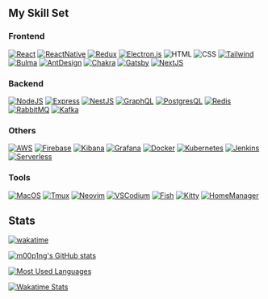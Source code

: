 <!-- ## Hi there 👋 -->

<!--
**m00p1ng/m00p1ng** is a ✨ _special_ ✨ repository because its `README.md` (this file) appears on your GitHub profile.

Here are some ideas to get you started:

- 🔭 I’m currently working on ...
- 🌱 I’m currently learning ...
- 👯 I’m looking to collaborate on ...
- 🤔 I’m looking for help with ...
- 💬 Ask me about ...
- 📫 How to reach me: ...
- 😄 Pronouns: ...
- ⚡ Fun fact: ...

Badge: https://github.com/Ileriayo/markdown-badges
Icon: https://simpleicons.org
-->
## My Skill Set

### Frontend
[![React](https://img.shields.io/badge/React-20232A?style=for-the-badge&logo=react)](https://reactjs.org)
[![ReactNative](https://img.shields.io/badge/React_Native-20232A?style=for-the-badge&logo=react)](https://reactnative.dev)
[![Redux](https://img.shields.io/badge/Redux-20232A?style=for-the-badge&logo=redux&logoColor=764ABC)](https://redux.js.org)
[![Electron.js](https://img.shields.io/badge/Electron-20232A?style=for-the-badge&logo=Electron)](https://www.electronjs.org)
![HTML](https://img.shields.io/badge/HTML5-20232A?style=for-the-badge&logo=html5)
![CSS](https://img.shields.io/badge/CSS3-20232A?style=for-the-badge&logo=css3&logoColor=1572B6)
[![Tailwind](https://img.shields.io/badge/Tailwind-20232A?style=for-the-badge&logo=tailwind-css)](https://tailwindcss.com)
[![Bulma](https://img.shields.io/badge/bulma-20232A?style=for-the-badge&logo=bulma)](https://bulma.io)
[![AntDesign](https://img.shields.io/badge/Ant%20Design-20232A?style=for-the-badge&logo=ant-design&logoColor=0170FE)](https://ant.design)
[![Chakra](https://img.shields.io/badge/chakra%20UI-20232A?style=for-the-badge&logo=chakraui)](https://chakra-ui.com)
[![Gatsby](https://img.shields.io/badge/Gatsby-20232A?style=for-the-badge&logo=gatsby&logoColor=663399)](https://www.gatsbyjs.com)
[![NextJS](https://img.shields.io/badge/Next-20232A?style=for-the-badge&logo=next.js)](https://nextjs.org)


### Backend
[![NodeJS](https://img.shields.io/badge/Node.js-20232A?style=for-the-badge&logo=node.js)](https://nodejs.org)
[![Express](https://img.shields.io/badge/express.js-20232A?style=for-the-badge&logo=express&logoColor=61DAFB)](https://expressjs.com)
[![NestJS](https://img.shields.io/badge/Nest.JS-20232A?&style=for-the-badge&logo=nestjs&logoColor=E0234E)](https://nestjs.com)
[![GraphQL](https://img.shields.io/badge/graphql-20232A?&style=for-the-badge&logo=graphql&logoColor=E10098)](https://graphql.org)
[![PostgresQL](https://img.shields.io/badge/PostgreSQL-20232A?style=for-the-badge&logo=postgresql)](https://www.postgresql.org)
[![Redis](https://img.shields.io/badge/redis-20232A?&style=for-the-badge&logo=redis)](https://redis.io)
[![RabbitMQ](https://img.shields.io/badge/rabbitmq-20232A?&style=for-the-badge&logo=rabbitmq)](https://www.rabbitmq.com)
[![Kafka](https://img.shields.io/badge/Kafka-20232A?style=for-the-badge&logo=apachekafka)](https://kafka.apache.org)

### Others
[![AWS](https://img.shields.io/badge/AWS-20232A?style=for-the-badge&logo=amazonaws&logoColor=FF9900)](https://aws.amazon.com)
[![Firebase](https://img.shields.io/badge/firebase-20232A?style=for-the-badge&logo=firebase)](https://firebase.google.com)
[![Kibana](https://img.shields.io/badge/Kibana-20232A?style=for-the-badge&logo=Kibana&logoColor=005571)](https://www.elastic.co/kibana/)
[![Grafana](https://img.shields.io/badge/grafana-20232A?style=for-the-badge&logo=grafana)](https://grafana.com)
[![Docker](https://img.shields.io/badge/Docker-20232A?style=for-the-badge&logo=Docker)](https://www.docker.com)
[![Kubernetes](https://img.shields.io/badge/Kubernetes-20232A?style=for-the-badge&logo=Kubernetes)](https://kubernetes.io)
[![Jenkins](https://img.shields.io/badge/Jenkins-20232A?style=for-the-badge&logo=Jenkins)](https://www.jenkins.io)
[![Serverless](https://img.shields.io/badge/Serverless-20232A?style=for-the-badge&logo=serverless)](https://www.serverless.com)

### Tools
[![MacOS](https://img.shields.io/badge/macos-20232A?style=for-the-badge&logo=apple)](https://www.apple.com/macos/)
[![Tmux](https://img.shields.io/badge/tmux-20232A?style=for-the-badge&logo=tmux)](https://github.com/tmux/tmux)
[![Neovim](https://img.shields.io/badge/NeoVim-20232A?&style=for-the-badge&logo=neovim)](https://neovim.io)
[![VSCodium](https://img.shields.io/badge/VSCodium-20232A?style=for-the-badge&logo=VSCodium&logoColor=white)](https://vscodium.com)
[![Fish](https://img.shields.io/badge/Fish-20232A?style=for-the-badge&logo=GNU%20Bash&logoColor=4EAA25)](https://fishshell.com)
[![Kitty](https://img.shields.io/badge/Kitty-20232A?style=for-the-badge&logo=GNOME%20Terminal&logoColor=784321)](https://sw.kovidgoyal.net/kitty)
[![HomeManager](https://img.shields.io/badge/Home%20Manager-20232A?style=for-the-badge&logo=NixOS)](https://nix-community.github.io/home-manager)


## Stats

[![wakatime](https://wakatime.com/badge/user/40ba0922-eaae-445d-b974-6d900e5f85fc.svg)](https://wakatime.com/@40ba0922-eaae-445d-b974-6d900e5f85fc)

[![m00p1ng's GitHub stats](https://github-readme-stats.vercel.app/api?username=m00p1ng&hide_border=true&theme=transparent&show_icons=true)](https://github.com/m00p1ng)

[![Most Used Languages](https://github-readme-stats.vercel.app/api/top-langs/?username=m00p1ng&layout=compact&langs_count=10&hide_border=true&theme=transparent&hide=jupyter+notebook)](https://github.com/m00p1ng)

[![Wakatime Stats](https://github-readme-stats.vercel.app/api/wakatime/?username=m00p1ng&layout=compact&hide_border=true&theme=transparent&hide=jupyter+notebook)](https://wakatime.com/@m00p1ng)
